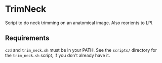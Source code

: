 # TrimNeck
Script to do neck trimming on an anatomical image. Also reorients to LPI.

## Requirements

`c3d` and `trim_neck.sh` must be in your PATH. See the `scripts/` directory for the
`trim_neck.sh` script, if you don't already have it.